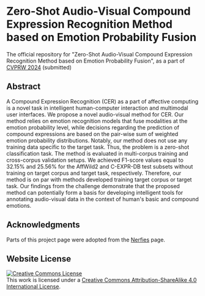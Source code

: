 # Zero-Shot Audio-Visual Compound Expression Recognition Method based on Emotion Probability Fusion

The official repository for "Zero-Shot Audio-Visual Compound Expression Recognition Method based on Emotion Probability Fusion", as a part of [CVPRW 2024](https://affective-behavior-analysis-in-the-wild.github.io/6th/) (submitted)

## Abstract

A Compound Expression Recognition (CER) as a part of affective computing is a novel task in intelligent human-computer interaction and multimodal user interfaces. We propose a novel audio-visual method for CER. Our method relies on emotion recognition models that fuse modalities at the emotion probability level, while decisions regarding the prediction of compound expressions are based on the pair-wise sum of weighted emotion probability distributions. Notably, our method does not use any training data specific to the target task. Thus, the problem is a zero-shot classification task. The method is evaluated in multi-corpus training and cross-corpus validation setups. We achieved F1-score values equal to 32.15% and 25.56% for the AffWild2 and C-EXPR-DB test subsets without training on target corpus and target task, respectively. Therefore, our method is on par with methods developed training target corpus or target task. Our findings from the challenge demonstrate that the proposed method can potentially form a basis for developing intelligent tools for annotating audio-visual data in the context of human's basic and compound emotions.

## Acknowledgments

Parts of this project page were adopted from the [Nerfies](https://nerfies.github.io/) page.

## Website License

<a rel="license" href="http://creativecommons.org/licenses/by-sa/4.0/"><img alt="Creative Commons License" style="border-width:0" src="https://i.creativecommons.org/l/by-sa/4.0/88x31.png" /></a><br />This work is licensed under a <a rel="license" href="http://creativecommons.org/licenses/by-sa/4.0/">Creative Commons Attribution-ShareAlike 4.0 International License</a>.
